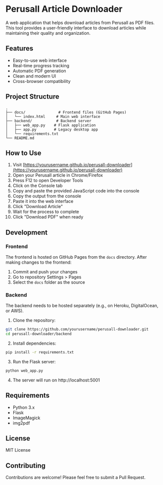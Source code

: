 # Perusall Article Downloader

A web application that helps download articles from Perusall as PDF files. This tool provides a user-friendly interface to download articles while maintaining their quality and organization.

## Features

- Easy-to-use web interface
- Real-time progress tracking
- Automatic PDF generation
- Clean and modern UI
- Cross-browser compatibility

## Project Structure

```
.
├── docs/               # Frontend files (GitHub Pages)
│   └── index.html     # Main web interface
├── backend/           # Backend server
│   ├── web_app.py    # Flask application
│   ├── app.py        # Legacy desktop app
│   └── requirements.txt
└── README.md
```

## How to Use

1. Visit [https://yourusername.github.io/perusall-downloader](https://yourusername.github.io/perusall-downloader)
2. Open your Perusall article in Chrome/Firefox
3. Press F12 to open Developer Tools
4. Click on the Console tab
5. Copy and paste the provided JavaScript code into the console
6. Copy the output from the console
7. Paste it into the web interface
8. Click "Download Article"
9. Wait for the process to complete
10. Click "Download PDF" when ready

## Development

### Frontend
The frontend is hosted on GitHub Pages from the `docs` directory. After making changes to the frontend:
1. Commit and push your changes
2. Go to repository Settings > Pages
3. Select the `docs` folder as the source

### Backend
The backend needs to be hosted separately (e.g., on Heroku, DigitalOcean, or AWS).

1. Clone the repository:
```bash
git clone https://github.com/yourusername/perusall-downloader.git
cd perusall-downloader/backend
```

2. Install dependencies:
```bash
pip install -r requirements.txt
```

3. Run the Flask server:
```bash
python web_app.py
```

4. The server will run on http://localhost:5001

## Requirements

- Python 3.x
- Flask
- ImageMagick
- img2pdf

## License

MIT License

## Contributing

Contributions are welcome! Please feel free to submit a Pull Request.
